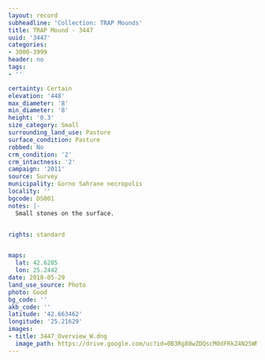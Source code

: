 ```yaml
---
layout: record
subheadline: 'Collection: TRAP Mounds'
title: TRAP Mound - 3447
uuid: '3447'
categories:
- 3000-3999
header: no
tags:
- ''

certainty: Certain
elevation: '448'
max_diameter: '8'
min_diameter: '8'
height: '0.3'
size_category: Small
surrounding_land_use: Pasture
surface_condition: Pasture
robbed: No
crm_condition: '2'
crm_intactness: '2'
campaign: '2011'
source: Survey
municipality: Gorno Sahrane necropolis
locality: ''
bgcode: DS001
notes: |-
  Small stones on the surface.


rights: standard


maps:
  lat: 42.6285
  lon: 25.2442
date: 2018-05-29
land_use_source: Photo
photo: Good
bg_code: ''
akb_code: ''
latitude: '42.663462'
longitude: '25.21629'
images:
- title: 3447_Overview_W.dng
  image_path: https://drive.google.com/uc?id=0B3Rg88wZDQscM0dFRkZ4N25WMkk
---
```

